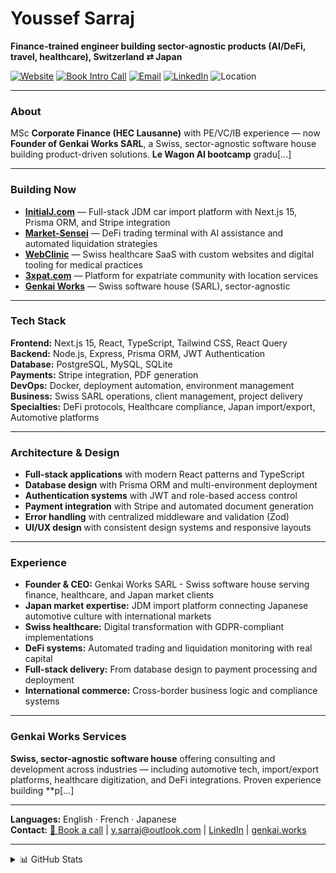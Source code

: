 <h1 align="left">Youssef Sarraj</h1>
<p><strong>Finance-trained engineer building sector-agnostic products (AI/DeFi, travel, healthcare), Switzerland ⇄ Japan</strong></p>

<p>
  <a href="https://genkai.works"><img alt="Website" src="https://img.shields.io/badge/Website-genkai.works-informational"></a>
  <a href="https://cal.com/ysarraj/intro-call"><img alt="Book Intro Call" src="https://img.shields.io/badge/Book%20Call-cal.com-brightgreen"></a>
  <a href="mailto:y.sarraj@outlook.com"><img alt="Email" src="https://img.shields.io/badge/Email-y.sarraj%40outlook.com-blue"></a>
  <a href="https://www.linkedin.com/in/youssef-s-89474591/"><img alt="LinkedIn" src="https://img.shields.io/badge/LinkedIn-Connect-0A66C2"></a>
  <img alt="Location" src="https://img.shields.io/badge/Base-CH%20%E2%86%94%20JP-forestgreen">
</p>

---

### About
MSc **Corporate Finance (HEC Lausanne)** with PE/VC/IB experience — now **Founder of Genkai Works SARL**, a Swiss, sector-agnostic software house building product-driven solutions. **Le Wagon AI bootcamp** gradu[...]

---

### Building Now
- **[InitialJ.com](https://InitialJ.com)** — Full-stack JDM car import platform with Next.js 15, Prisma ORM, and Stripe integration
- **[Market-Sensei](https://www.marketsensei.app)** — DeFi trading terminal with AI assistance and automated liquidation strategies
- **[WebClinic](https://webclinic.ch)** — Swiss healthcare SaaS with custom websites and digital tooling for medical practices  
- **[3xpat.com](https://3xpat.com)** — Platform for expatriate community with location services
- **[Genkai Works](https://genkai.works)** — Swiss software house (SARL), sector-agnostic

---

### Tech Stack
**Frontend:** Next.js 15, React, TypeScript, Tailwind CSS, React Query  
**Backend:** Node.js, Express, Prisma ORM, JWT Authentication  
**Database:** PostgreSQL, MySQL, SQLite  
**Payments:** Stripe integration, PDF generation  
**DevOps:** Docker, deployment automation, environment management  
**Business:** Swiss SARL operations, client management, project delivery  
**Specialties:** DeFi protocols, Healthcare compliance, Japan import/export, Automotive platforms

---

### Architecture & Design
- **Full-stack applications** with modern React patterns and TypeScript
- **Database design** with Prisma ORM and multi-environment deployment
- **Authentication systems** with JWT and role-based access control
- **Payment integration** with Stripe and automated document generation
- **Error handling** with centralized middleware and validation (Zod)
- **UI/UX design** with consistent design systems and responsive layouts

---

### Experience
- **Founder & CEO:** Genkai Works SARL - Swiss software house serving finance, healthcare, and Japan market clients
- **Japan market expertise:** JDM import platform connecting Japanese automotive culture with international markets
- **Swiss healthcare:** Digital transformation with GDPR-compliant implementations  
- **DeFi systems:** Automated trading and liquidation monitoring with real capital
- **Full-stack delivery:** From database design to payment processing and deployment
- **International commerce:** Cross-border business logic and compliance systems

---

### Genkai Works Services
**Swiss, sector-agnostic software house** offering consulting and development across industries — including automotive tech, import/export platforms, healthcare digitization, and DeFi integrations. Proven experience building **p[...]

---

**Languages:** English · French · Japanese  
**Contact:** [📅 Book a call](https://cal.com/ysarraj/intro-call) | y.sarraj@outlook.com | [LinkedIn](https://www.linkedin.com/in/youssef-s-89474591/) | [genkai.works](https://genkai.works)

---

<details>
<summary>📊 GitHub Stats</summary>

![Youssef's GitHub stats](https://github-readme-stats.vercel.app/api?username=ysarraj&show_icons=true&theme=default&count_private=true)

</details>
